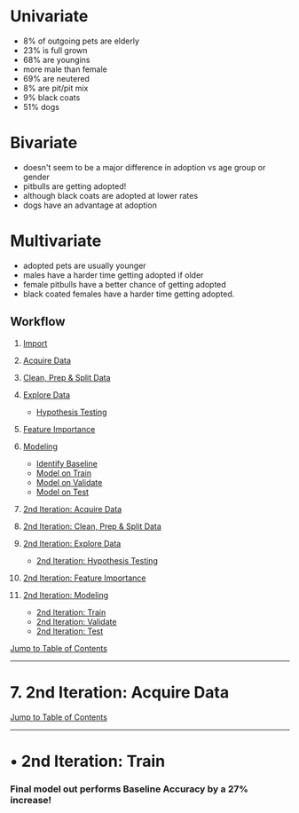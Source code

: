 # Univariate
- 8% of outgoing pets are elderly
- 23% is full grown
- 68% are youngins
- more male than female 
- 69% are neutered
- 8% are pit/pit mix
- 9% black coats
- 51% dogs

# Bivariate
- doesn't seem to be a major difference in adoption vs age group or gender
- pitbulls are getting adopted!
- although black coats are adopted at lower rates
- dogs have an advantage at adoption

# Multivariate
- adopted pets are usually younger
- males have a harder time getting adopted if older
- female pitbulls have a better chance of getting adopted 
- black coated females have a harder time getting adopted.




## Workflow

1. [Import](#import)
1. [Acquire Data](#acquire-data)
1. [Clean, Prep & Split Data](#clean-prep-and-split-data)
1. [Explore Data](#explore-data)
    - [Hypothesis Testing](#hypothesis-testing)
1. [Feature Importance](#feature-importance)
1. [Modeling](#modeling)
    - [Identify Baseline](#identify-baseline)
    - [Model on Train](#model-on-train)
    - [Model on Validate](#model-on-validate)
    - [Model on Test](#model-on-test)

7. [2nd Iteration: Acquire Data](#2nd-iteration-acquire-data)
8. [2nd Iteration: Clean, Prep & Split Data](#2nd-iteration-clean-prep-and-split-data)
9. [2nd Iteration: Explore Data](#2nd-iteration-explore-data)
    - [2nd Iteration: Hypothesis Testing](#2nd-iteration-hypothesis-testing)
10. [2nd Iteration: Feature Importance](#2nd-iteration-feature-importance)
11. [2nd Iteration: Modeling](#2nd-iteration-modeling)
    - [2nd Iteration: Train](#2nd-iteration-train)
    - [2nd Iteration: Validate](#2nd-iteration-validate)
    - [2nd Iteration: Test](#2nd-iteration-test)
    
    
    
[Jump to Table of Contents](#toc)
___
# <a name="2nd-iteration-acquire-data"></a>7. 2nd Iteration: Acquire Data


[Jump to Table of Contents](#toc)
___
# <a name="2nd-iteration-train"></a>• 2nd Iteration: Train


<div class="alert alert-block alert-success">
    
### Final model out performs Baseline Accuracy by a 27% increase!
    
</div>  